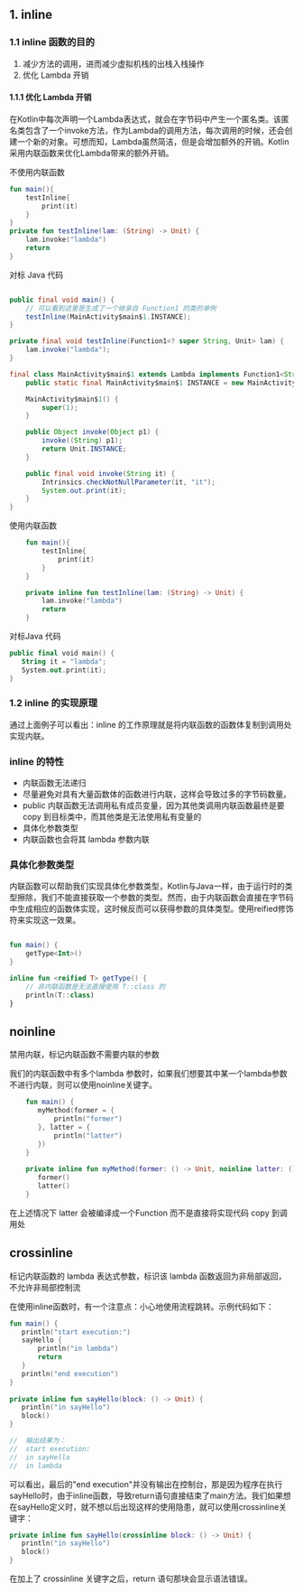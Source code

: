 ## 1. inline



### 1.1 inline 函数的目的

1. 减少方法的调用，进而减少虚拟机栈的出栈入栈操作
2. 优化 Lambda 开销

####  1.1.1 优化 Lambda 开销

在Kotlin中每次声明一个Lambda表达式，就会在字节码中产生一个匿名类。该匿名类包含了一个invoke方法，作为Lambda的调用方法，每次调用的时候，还会创建一个新的对象。可想而知，Lambda虽然简洁，但是会增加额外的开销。Kotlin 采用内联函数来优化Lambda带来的额外开销。

不使用内联函数

```kotlin
fun main(){
    testInline{
        print(it)
    }
}
private fun testInline(lam: (String) -> Unit) {
    lam.invoke("lambda")
    return
}
```

对标 Java 代码

```java

public final void main() {
    // 可以看到这里是生成了一个继承自 Function1 的类的单例
    testInline(MainActivity$main$1.INSTANCE);
}

private final void testInline(Function1<? super String, Unit> lam) {
    lam.invoke("lambda");
}

final class MainActivity$main$1 extends Lambda implements Function1<String, Unit> {
    public static final MainActivity$main$1 INSTANCE = new MainActivity$main$1();

    MainActivity$main$1() {
        super(1);
    }

    public Object invoke(Object p1) {
        invoke((String) p1);
        return Unit.INSTANCE;
    }

    public final void invoke(String it) {
        Intrinsics.checkNotNullParameter(it, "it");
        System.out.print(it);
    }
}    

```

使用内联函数

```kotlin
    fun main(){
        testInline{
            print(it)
        }
    }

    private inline fun testInline(lam: (String) -> Unit) {
        lam.invoke("lambda")
        return
    }
```

对标Java 代码

```kotlin
public final void main() {
   String it = "lambda";
   System.out.print(it);
}
```

### 1.2 inline 的实现原理

通过上面例子可以看出：inline 的工作原理就是将内联函数的函数体复制到调用处实现内联。

### inline 的特性

* 内联函数无法递归
* 尽量避免对具有大量函数体的函数进行内联，这样会导致过多的字节码数量。
* public 内联函数无法调用私有成员变量，因为其他类调用内联函数最终是要 copy 到目标类中，而其他类是无法使用私有变量的 
* 具体化参数类型 
* 内联函数也会将其 lambda 参数内联

### 具体化参数类型

内联函数可以帮助我们实现具体化参数类型，Kotlin与Java一样，由于运行时的类型擦除，我们不能直接获取一个参数的类型。然而，由于内联函数会直接在字节码中生成相应的函数体实现，这时候反而可以获得参数的具体类型。使用reified修饰符来实现这一效果。

```kotlin

fun main() {
    getType<Int>()
}

inline fun <reified T> getType() {
    // 非内联函数是无法直接使用 T::class 的
    println(T::class)
}
```

## noinline
禁用内联，标记内联函数不需要内联的参数

我们的内联函数中有多个lambda 参数时，如果我们想要其中某一个lambda参数不进行内联，则可以使用noinline关键字。
```kotlin
    fun main() {
       myMethod(former = {
           println("former")
       }, latter = {
           println("latter")
       })
    }
    
    private inline fun myMethod(former: () -> Unit, noinline latter: () -> Unit) {
       former()
       latter()
    }
```
在上述情况下 latter 会被编译成一个Function 而不是直接将实现代码 copy 到调用处

## crossinline

标记内联函数的 lambda 表达式参数，标识该 lambda 函数返回为非局部返回，不允许非局部控制流

在使用inline函数时，有一个注意点：小心地使用流程跳转。示例代码如下：
```kotlin
fun main() {
   println("start execution:")
   sayHello {
       println("in lambda")
       return
   }
   println("end execution")
}
 
private inline fun sayHello(block: () -> Unit) {
   println("in sayHello")
   block()
}

//  输出结果为：
//  start execution:
//  in sayHello
//  in lambda
```
可以看出，最后的"end execution"并没有输出在控制台，那是因为程序在执行sayHello时，由于inline函数，导致return语句直接结束了main方法。我们如果想在sayHello定义时，就不想以后出现这样的使用隐患，就可以使用crossinline关键字：
```kotlin
private inline fun sayHello(crossinline block: () -> Unit) {
   println("in sayHello")
   block()
}
```
在加上了 crossinline 关键字之后，return 语句那块会显示语法错误。

